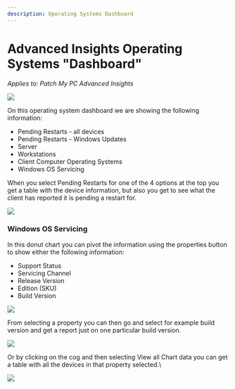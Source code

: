 ```yaml
---
description: Operating Systems Dashboard
---
```


# Advanced Insights Operating Systems "Dashboard"

_Applies to: Patch My PC Advanced Insights_

![](../../../_images/image%20%282162%29.png%20"Operating%20Systems%20Dashboard")

On this operating system dashboard we are showing the following information:

* Pending Restarts - all devices
* Pending Restarts - Windows Updates
* Server
* Workstations
* Client Computer Operating Systems
* Windows OS Servicing

When you select Pending Restarts for one of the 4 options at the top you get a table with the device information, but also you get to see what the client has reported it is pending a restart for.

![](../../../_images/image%20%282163%29.png%20"Pending%20Restart")



### Windows OS Servicing

In this donut chart you can pivot the information using the properties button to show either the following information:

* Support Status
* Servicing Channel
* Release Version
* Edition (SKU)
* Build Version

![](../../../_images/image%20%282164%29.png%20"Windows%20OS%20Servicing")

From selecting a property you can then go and select for example build version and get a report just on one particular build version.

![](../../../_images/image%20%282165%29.png%20"Build%20Version")

Or by clicking on the cog and then selecting View all Chart data you can get a table with all the devices in that property selected.\


![](../../../_images/image%20%282167%29.png%20"Windows%20OS%20Servicing%20Data%20-%20Build%20Version")
